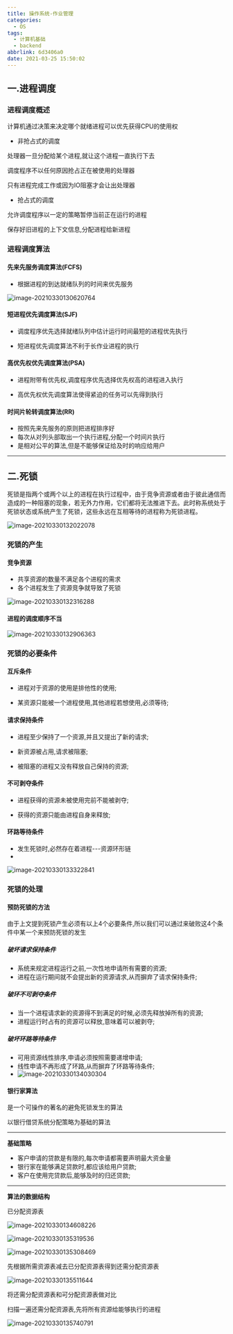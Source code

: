 ```yaml
---
title: 操作系统-作业管理
categories:
  - OS
tags:
  - 计算机基础
  - backend
abbrlink: 6d3406a0
date: 2021-03-25 15:50:02
---
```


## 一.进程调度

### 进程调度概述

计算机通过决策来决定哪个就绪进程可以优先获得CPU的使用权

- 非抢占式的调度

处理器一旦分配给某个进程,就让这个进程一直执行下去

调度程序不以任何原因抢占正在被使用的处理器

只有进程完成工作或因为IO阻塞才会让出处理器

- 抢占式的调度

允许调度程序以一定的策略暂停当前正在运行的进程

保存好旧进程的上下文信息,分配进程给新进程

### 进程调度算法

#### 先来先服务调度算法(FCFS)

- 根据进程的到达就绪队列的时间来优先服务

![image-20210330130620764](https://gitee.com/cao_ziqiang/img/raw/master/fAtH5zqMOekEcKh.png)

#### 短进程优先调度算法(SJF)

- 调度程序优先选择就绪队列中估计运行时间最短的进程优先执行

- 短进程优先调度算法不利于长作业进程的执行

#### 高优先权优先调度算法(PSA)

- 进程附带有优先权,调度程序优先选择优先权高的进程进入执行

- 高优先权优先调度算法使得紧迫的任务可以先得到执行

#### 时间片轮转调度算法(RR)

- 按照先来先服务的原则把进程排序好
- 每次从对列头部取出一个执行进程,分配一个时间片执行
- 是相对公平的算法,但是不能够保证给及时的响应给用户

<hr/>

## 二.死锁

死锁是指两个或两个以上的进程在执行过程中，由于竞争资源或者由于彼此通信而造成的一种阻塞的现象，若无外力作用，它们都将无法推进下去。此时称系统处于死锁状态或系统产生了死锁，这些永远在互相等待的进程称为死锁进程。

![image-20210330132022078](https://gitee.com/cao_ziqiang/img/raw/master/zwvl6YMqeQOotpI.png)

### 死锁的产生

#### 竞争资源

- 共享资源的数量不满足各个进程的需求
- 各个进程发生了资源竞争就导致了死锁

![image-20210330132316288](https://gitee.com/cao_ziqiang/img/raw/master/image-20210330132316288.png)

#### 进程的调度顺序不当

![image-20210330132906363](https://gitee.com/cao_ziqiang/img/raw/master/image-20210330132906363.png)

### 死锁的必要条件

#### 互斥条件

- 进程对于资源的使用是排他性的使用;

- 某资源只能被一个进程使用,其他进程若想使用,必须等待;

#### 请求保持条件

- 进程至少保持了一个资源,并且又提出了新的请求;

- 新资源被占用,请求被阻塞;

- 被阻塞的进程又没有释放自己保持的资源;

#### 不可剥夺条件

- 进程获得的资源未被使用完前不能被剥夺;

- 获得的资源只能由进程自身来释放;

#### 环路等待条件

- 发生死锁时,必然存在着进程---资源环形链
- 

![image-20210330133322841](https://gitee.com/cao_ziqiang/img/raw/master/image-20210330133322841.png)





### 死锁的处理

#### 预防死锁的方法

由于上文提到死锁产生必须有以上4个必要条件,所以我们可以通过来破败这4个条件中某一个来预防死锁的发生

##### 破坏请求保持条件

- 系统来规定进程运行之前,一次性地申请所有需要的资源;
- 进程在运行期间就不会提出新的资源请求,从而摒弃了请求保持条件;

##### 破环不可剥夺条件

- 当一个进程请求新的资源得不到满足的时候,必须先释放掉所有的资源;
- 进程运行时占有的资源可以释放,意味着可以被剥夺;

##### 破坏环路等待条件

- 可用资源线性排序,申请必须按照需要递增申请;
- 线性申请不再形成了环路,从而摒弃了环路等待条件;
- ![image-20210330134030304](https://gitee.com/cao_ziqiang/img/raw/master/image-20210330134030304.png)

#### 银行家算法

是一个可操作的著名的避免死锁发生的算法

以银行借贷系统分配策略为基础的算法

<hr/>

**基础策略**

- 客户申请的贷款是有限的,每次申请都需要声明最大资金量
- 银行家在能够满足贷款时,都应该给用户贷款;
- 客户在使用完贷款后,能够及时的归还贷款;

<hr/>

**算法的数据结构**

已分配资源表

![image-20210330134608226](https://gitee.com/cao_ziqiang/img/raw/master/image-20210330134608226.png)

![image-20210330135319536](https://gitee.com/cao_ziqiang/img/raw/master/image-20210330135319536.png)

![image-20210330135308469](https://gitee.com/cao_ziqiang/img/raw/master/image-20210330135308469.png)

先根据所需资源表减去已分配资源表得到还需分配资源表

![image-20210330135511644](https://gitee.com/cao_ziqiang/img/raw/master/image-20210330135511644.png)

将还需分配资源表和可分配资源表做对比

扫描一遍还需分配资源表,先将所有资源给能够执行的进程

![image-20210330135740791](https://gitee.com/cao_ziqiang/img/raw/master/image-20210330135740791.png)

